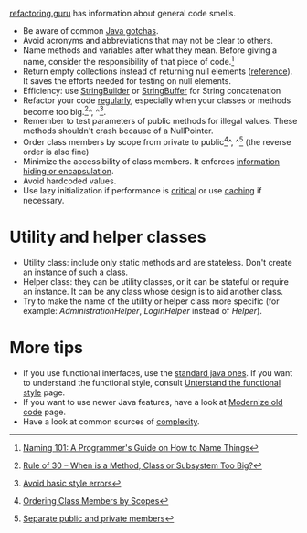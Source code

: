 [refactoring.guru](https://refactoring.guru/refactoring/smells) has information about general code smells.

- Be aware of common [Java gotchas](https://stackoverflow.com/questions/169815/java-common-gotchas).
- Avoid acronyms and abbreviations that may not be clear to others.
- Name methods and variables after what they mean. Before giving a name, consider the responsibility of that piece of code.[^1]
- Return empty collections instead of returning null elements ([reference](http://www.javapractices.com/topic/TopicAction.do?Id=59)). It saves the efforts needed for testing on null elements.
- Efficiency: use [StringBuilder](https://docs.oracle.com/en/java/javase/11/docs/api/java.base/java/lang/StringBuilder.html) or [StringBuffer](https://docs.oracle.com/en/java/javase/11/docs/api/java.base/java/lang/StringBuffer.html) for String concatenation
- Refactor your code [regularly](https://refactoring.guru/refactoring), especially when your classes or methods become too big.[^2]^, ^[^3].
- Remember to test parameters of public methods for illegal values. These methods shouldn't crash because of a NullPointer.
- Order class members by scope from private to public[^4]^, ^[^5] (the reverse order is also fine)
- Minimize the accessibility of class members. It enforces [information hiding or encapsulation](https://www.codejava.net/coding/10-java-core-best-practices-every-java-programmer-should-know#PrivateMembers).
- Avoid hardcoded values.
- Use lazy initialization if performance is [critical](http://www.javapractices.com/topic/TopicAction.do?Id=34) or use [caching](https://crunchify.com/how-to-create-a-simple-in-memory-cache-in-java-lightweight-cache/) if necessary.

# Utility and helper classes
- Utility class: include only static methods and are stateless. Don't create an instance of such a class.
- Helper class: they can be utility classes, or it can be stateful or require an instance. It can be any class whose design is to aid another class.
- Try to make the name of the utility or helper class more specific (for example: *AdministrationHelper*, *LoginHelper* instead of *Helper*).

# More tips
- If you use functional interfaces, use the [standard java ones](http://www.javapractices.com/topic/TopicAction.do?Id=277). If you want to understand the functional style, consult [Unterstand the functional style](http://www.javapractices.com/topic/TopicAction.do?Id=274) page.
- If you want to use newer Java features, have a look at [Modernize old code](http://www.javapractices.com/topic/TopicAction.do?Id=225) page.
- Have a look at common sources of [complexity](http://www.javapractices.com/topic/TopicAction.do?Id=287).

[^1]:[Naming 101: A Programmer's Guide on How to Name Things](https://www.elpassion.com/blog/naming-101-programmers-guide-on-how-to-name-things)
[^2]:[Rule of 30 – When is a Method, Class or Subsystem Too Big?](https://dzone.com/articles/rule-30-%E2%80%93-when-method-class-or)
[^3]:[Avoid basic style errors](http://www.javapractices.com/topic/TopicAction.do?Id=227)
[^4]:[Ordering Class Members by Scopes](https://www.codejava.net/coding/10-java-core-best-practices-every-java-programmer-should-know#MemberOrdering)
[^5]:[Separate public and private members](http://www.javapractices.com/topic/TopicAction.do?Id=136)